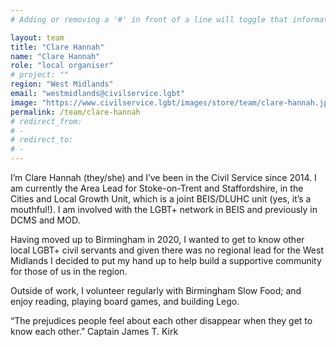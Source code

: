 ```yaml
---
# Adding or removing a '#' in front of a line will toggle that information off and on from being processed. 

layout: team
title: "Clare Hannah"
name: "Clare Hannah"
role: "local organiser"
# project: ""
region: "West Midlands"
email: "westmidlands@civilservice.lgbt"
image: "https://www.civilservice.lgbt/images/store/team/clare-hannah.jpg"
permalink: /team/clare-hannah
# redirect_from: 
# - 
# redirect_to: 
# - 
---
```


I’m Clare Hannah (they/she) and I’ve been in the Civil Service since 2014. I am currently the Area Lead for Stoke-on-Trent and Staffordshire, in the Cities and Local Growth Unit, which is a joint BEIS/DLUHC unit (yes, it’s a mouthful!). I am involved with the LGBT+ network in BEIS and previously in DCMS and MOD.
 
Having moved up to Birmingham in 2020, I wanted to get to know other local LGBT+ civil servants and given there was no regional lead for the West Midlands I decided to put my hand up to help build a supportive community for those of us in the region.
 
Outside of work, I volunteer regularly with Birmingham Slow Food; and enjoy reading, playing board games, and building Lego.
 
“The prejudices people feel about each other disappear when they get to know each other.” Captain James T. Kirk
